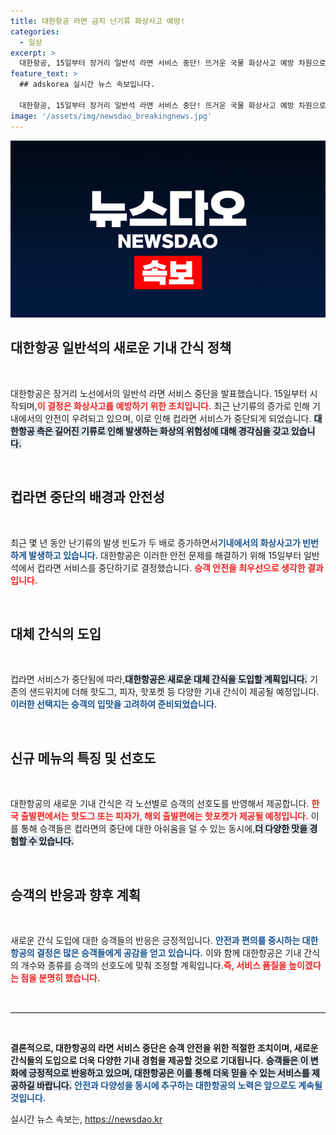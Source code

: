 ```yaml
---
title: 대한항공 라면 금지 난기류 화상사고 예방!
categories:
  - 일상
excerpt: >
  대한항공, 15일부터 장거리 일반석 라면 서비스 중단! 뜨거운 국물 화상사고 예방 차원으로, 대신 핫도그와 피자 등 새로운 간식을 제공한다. 이 변화가 승객들에게 어떤 영향을 미칠지 궁금하다면 클릭해보세요!
feature_text: >
  ## adskorea 실시간 뉴스 속보입니다.

  대한항공, 15일부터 장거리 일반석 라면 서비스 중단! 뜨거운 국물 화상사고 예방 차원으로, 대신 핫도그와 피자 등 새로운 간식을 제공한다. 이 변화가 승객들에게 어떤 영향을 미칠지 궁금하다면 클릭해보세요!
image: '/assets/img/newsdao_breakingnews.jpg'
---
```


<p><img src="/assets/img/newsdao_breakingnews.jpg" alt="adskorea 속보" /></p>

<h2 data-ke-size="size26">대한항공 일반석의 새로운 기내 간식 정책</h2>

<p data-ke-size="size16">&nbsp;</p>

<p>대한항공은 장거리 노선에서의 일반석 라면 서비스 중단을 발표했습니다. 15일부터 시작되며,<b><span style="color: #ee2323;">이 결정은 화상사고를 예방하기 위한 조치입니다.</span></b> 최근 난기류의 증가로 인해 기내에서의 안전이 우려되고 있으며, 이로 인해 컵라면 서비스가 중단되게 되었습니다. <b><span style="background-color: #21538527;">대한항공 측은 길어진 기류로 인해 발생하는 화상의 위험성에 대해 경각심을 갖고 있습니다.</span></b></p>

<p data-ke-size="size16">&nbsp;</p>

<h2 data-ke-size="size26">컵라면 중단의 배경과 안전성</h2>

<p data-ke-size="size16">&nbsp;</p>

<p>최근 몇 년 동안 난기류의 발생 빈도가 두 배로 증가하면서<b><span style="color: #1a5490;">기내에서의 화상사고가 빈번하게 발생하고 있습니다.</span></b> 대한항공은 이러한 안전 문제를 해결하기 위해 15일부터 일반석에서 컵라면 서비스를 중단하기로 결정했습니다. <b><span style="color: #ee2323;">승객 안전을 최우선으로 생각한 결과입니다.</span></b></p>

<p data-ke-size="size16">&nbsp;</p>

<h2 data-ke-size="size26">대체 간식의 도입</h2>

<p data-ke-size="size16">&nbsp;</p>

<p>컵라면 서비스가 중단됨에 따라,<b><span style="background-color: #21538527;">대한항공은 새로운 대체 간식을 도입할 계획입니다.</span></b> 기존의 샌드위치에 더해 핫도그, 피자, 핫포켓 등 다양한 기내 간식이 제공될 예정입니다. <b><span style="color: #1a5490;">이러한 선택지는 승객의 입맛을 고려하여 준비되었습니다.</span></b></p>

<p data-ke-size="size16">&nbsp;</p>

<h2 data-ke-size="size26">신규 메뉴의 특징 및 선호도</h2>

<p data-ke-size="size16">&nbsp;</p>

<p>대한항공의 새로운 기내 간식은 각 노선별로 승객의 선호도를 반영해서 제공합니다. <b><span style="color: #ee2323;">한국 출발편에서는 핫도그 또는 피자가, 해외 출발편에는 핫포켓가 제공될 예정입니다.</span></b> 이를 통해 승객들은 컵라면의 중단에 대한 아쉬움을 덜 수 있는 동시에,<b><span style="background-color: #21538527;">더 다양한 맛을 경험할 수 있습니다.</span></b></p>

<p data-ke-size="size16">&nbsp;</p>

<h2 data-ke-size="size26">승객의 반응과 향후 계획</h2>

<p data-ke-size="size16">&nbsp;</p>

<p>새로운 간식 도입에 대한 승객들의 반응은 긍정적입니다. <b><span style="color: #1a5490;">안전과 편의를 중시하는 대한항공의 결정은 많은 승객들에게 공감을 얻고 있습니다.</span></b> 이와 함께 대한항공은 기내 간식의 개수와 종류를 승객의 선호도에 맞춰 조정할 계획입니다.<b><span style="color: #ee2323;">즉, 서비스 품질을 높이겠다는 점을 분명히 했습니다.</span></b></p>

<p data-ke-size="size16">&nbsp;</p>

<hr style="border-top: 1px solid #e1e1e1;">

<p data-ke-size="size16">&nbsp;</p>

<p><b>결론적으로, 대한항공의 라면 서비스 중단은 승객 안전을 위한 적절한 조치이며, 새로운 간식들의 도입으로 더욱 다양한 기내 경험을 제공할 것으로 기대됩니다.</b> <b><span style="background-color: #21538527;">승객들은 이 변화에 긍정적으로 반응하고 있으며, 대한항공은 이를 통해 더욱 믿을 수 있는 서비스를 제공하길 바랍니다.</span></b> <b><span style="color: #1a5490;">안전과 다양성을 동시에 추구하는 대한항공의 노력은 앞으로도 계속될 것입니다.</span></b></p>
실시간 뉴스 속보는, <a href="https://newsdao.kr" rel="dofollow">https://newsdao.kr</a>


